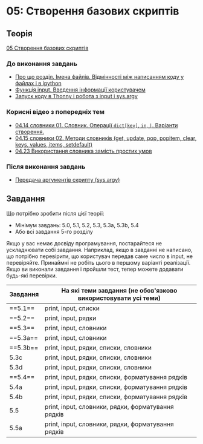 # 05: Створення базових скриптів

## Теорія

[05 Створення базових скриптів](https://youtube.com/playlist?list=PLlwMBlO5_y3TGo9Q0csp8UHsGHFGrC171)

### До виконання завдань

* [Про що розділ. Імена файлів. Відмінності між написанням коду у файлах і в ipython](https://youtu.be/kTmn9hVXzoc)
* [Функція input. Введення інформації користувачем](https://youtu.be/x5b3EMGNMes)
* [Запуск коду в Thonny і робота з input і sys.argv](https://youtu.be/XwQMvJApVBI)


### Корисні відео з попередніх тем

* [04.14 словники 01. Словник. Операції `dict[key]`, `in`, `|`. Варіанти створення.](https://youtu.be/pCdetkSQtBU)
* [04.15 словники 02. Методи словників (get, update, pop, popitem, clear, keys, values, items, setdefault)](https://youtu.be/QA6zh9lUnFA)
* [04.23 Використання словника замість простих умов](https://youtu.be/3139d6jIpIY)


### Після виконання завдань

* [Передача аргументів скрипту (sys.argv)](https://youtu.be/96nhJE-1ixo)

## Завдання

Що потрібно зробити після цієї теорії:

* Мінімум завдань: 5.0, 5.1, 5.2, 5.3, 5.3a, 5.3b, 5.4
* Або всі завдання 5-го розділу

Якщо у вас немає досвіду програмування, постарайтеся не ускладнювати собі
завдання. Наприклад, якщо в завданні не написано, що потрібно перевірити, що
користувач передав саме число в input, не перевіряйте. Принаймні не
робіть цього в першому варіанті реалізації. Якщо ви виконали завдання і пройшли
тест, тепер можете додавати будь-які перевірки. 


| Завдання |      На які теми завдання (не обов'язково використовувати усі теми)     |
|---------|------------------------------- |
|  ==5.1==   | print, input, списки |
|  ==5.2==   | print, input, рядки |
|  ==5.3==   | print, input, словники |
|  ==5.3a==  | print, input, словники |
|  ==5.3b==  | print, input, рядки, списки, словники |
|  5.3c   | print, input, рядки, списки, словники |
|  5.3d   | print, input, рядки, списки, словники |
|  ==5.4==   | print, input, рядки, списки, форматування рядків |
|  5.4a   | print, input, рядки, списки, форматування рядків |
|  5.4b   | print, input, рядки, списки, форматування рядків |
|  5.5    | print, input, словники, рядки, форматування рядків |
|  5.5a   | print, input, словники, рядки, форматування рядків |

